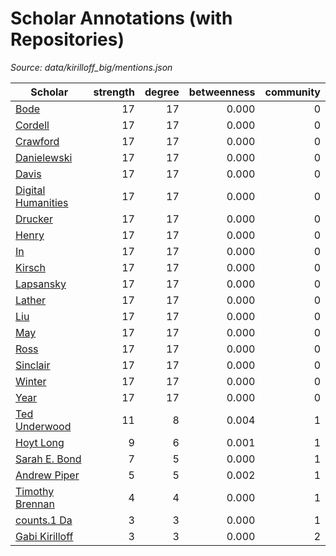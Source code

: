 # Scholar Annotations (with Repositories)

_Source: data/kirilloff_big/mentions.json_

| Scholar | strength | degree | betweenness | community |
|---|---:|---:|---:|---:|
| [Bode](Bode.md) | 17 | 17 | 0.000 | 0 |
| [Cordell](Cordell.md) | 17 | 17 | 0.000 | 0 |
| [Crawford](Crawford.md) | 17 | 17 | 0.000 | 0 |
| [Danielewski](Danielewski.md) | 17 | 17 | 0.000 | 0 |
| [Davis](Davis.md) | 17 | 17 | 0.000 | 0 |
| [Digital Humanities](Digital_Humanities.md) | 17 | 17 | 0.000 | 0 |
| [Drucker](Drucker.md) | 17 | 17 | 0.000 | 0 |
| [Henry](Henry.md) | 17 | 17 | 0.000 | 0 |
| [In](In.md) | 17 | 17 | 0.000 | 0 |
| [Kirsch](Kirsch.md) | 17 | 17 | 0.000 | 0 |
| [Lapsansky](Lapsansky.md) | 17 | 17 | 0.000 | 0 |
| [Lather](Lather.md) | 17 | 17 | 0.000 | 0 |
| [Liu](Liu.md) | 17 | 17 | 0.000 | 0 |
| [May](May.md) | 17 | 17 | 0.000 | 0 |
| [Ross](Ross.md) | 17 | 17 | 0.000 | 0 |
| [Sinclair](Sinclair.md) | 17 | 17 | 0.000 | 0 |
| [Winter](Winter.md) | 17 | 17 | 0.000 | 0 |
| [Year](Year.md) | 17 | 17 | 0.000 | 0 |
| [Ted Underwood](Ted_Underwood.md) | 11 | 8 | 0.004 | 1 |
| [Hoyt Long](Hoyt_Long.md) | 9 | 6 | 0.001 | 1 |
| [Sarah E. Bond](Sarah_E._Bond.md) | 7 | 5 | 0.000 | 1 |
| [Andrew Piper](Andrew_Piper.md) | 5 | 5 | 0.002 | 1 |
| [Timothy Brennan](Timothy_Brennan.md) | 4 | 4 | 0.000 | 1 |
| [counts.1 Da](counts.1_Da.md) | 3 | 3 | 0.000 | 1 |
| [Gabi Kirilloff](Gabi_Kirilloff.md) | 3 | 3 | 0.000 | 2 |
